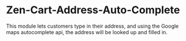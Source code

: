 # Zen-Cart-Address-Auto-Complete
This module lets customers type in their address, and using the Google maps autocomplete api, the address will be looked up and filled in.
